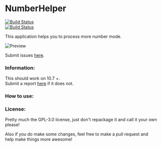 # NumberHelper

[![Build Status](https://img.shields.io/github/release/Romanysoft/NumberHelper.svg)](https://github.com/Romanysoft/NumberHelper/releases/latest)   
[![Build Status](https://img.shields.io/github/downloads/Romanysoft/NumberHelper/latest/total.svg)](https://github.comRomanysoft/NumberHelper/archive/master.zip) 

This application helps you to process more number mode.

![Preview](https://romanysoft.github.io/NumberHelper/images/screens/common/c1.jpg)

Submit issues [here](https://github.com/Romanysoft/NumberHelper/issues/new). 

### Information:
This should work on 10.7 +.    
Submit a report [here](https://github.com/Romanysoft/NumberHelper/issues/new) if it does not.

### How to use:

### License:
Pretty much the GPL-3.0 license, just don't repackage it and call it your own please!

Also if you do make some changes, feel free to make a pull request and help make things more awesome!
